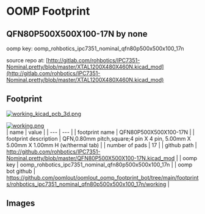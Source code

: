 # OOMP Footprint  
## QFN80P500X500X100-17N  by none  
  
oomp key: oomp_rohbotics_ipc7351_nominal_qfn80p500x500x100_17n  
  
source repo at: [http://gitlab.com/rohbotics/IPC7351-Nominal.pretty/blob/master/XTAL1200X480X460N.kicad_mod](http://gitlab.com/rohbotics/IPC7351-Nominal.pretty/blob/master/XTAL1200X480X460N.kicad_mod)  
## Footprint  
  
[![working_kicad_pcb_3d.png](working_kicad_pcb_3d_600.png)](working_kicad_pcb_3d.png)  
  
[![working.png](working_600.png)](working.png)  
| name | value | 
| --- | --- | 
| footprint name | QFN80P500X500X100-17N | 
| footprint description | QFN,0.80mm pitch,square;4 pin X 4 pin, 5.00mm X 5.00mm X 1.00mm H (w/thermal tab) | 
| number of pads | 17 | 
| github path | http://github.com/rohbotics/IPC7351-Nominal.pretty/blob/master/QFN80P500X500X100-17N.kicad_mod | 
| oomp key | oomp_rohbotics_ipc7351_nominal_qfn80p500x500x100_17n | 
| oomp bot github | https://github.com/oomlout/oomlout_oomp_footprint_bot/tree/main/footprints/rohbotics_ipc7351_nominal_qfn80p500x500x100_17n/working | 
## Images  
